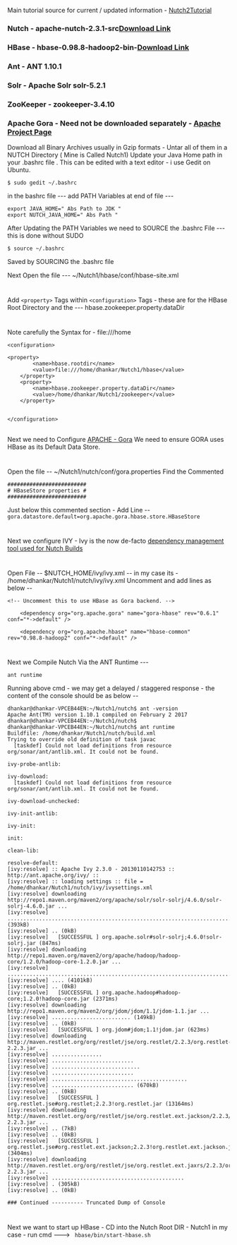 Main tutorial source for current / updated information - [Nutch2Tutorial](https://wiki.apache.org/nutch/Nutch2Tutorial)

### Nutch - apache-nutch-2.3.1-src[Download Link](http://www.apache.org/dyn/closer.cgi/nutch/)
### HBase - hbase-0.98.8-hadoop2-bin-[Download Link](http://archive.apache.org/dist/hbase/hbase-0.98.8/hbase-0.98.8-hadoop2-bin.tar.gz) 
### Ant - ANT 1.10.1
### Solr - Apache Solr solr-5.2.1
### ZooKeeper - zookeeper-3.4.10
### Apache Gora - Need not be downloaded separately - [Apache Project Page](http://gora.apache.org/)

Download all Binary Archives usually in Gzip formats - Untar all of them in a NUTCH Directory ( Mine is Called Nutch1)
Update your Java Home path in your .bashrc file . This can be edited with a text editor - i use Gedit on Ubuntu.

```
$ sudo gedit ~/.bashrc
```

in the bashrc file --- add PATH Variables at end of file --- 

```
export JAVA_HOME=" Abs Path to JDK "
export NUTCH_JAVA_HOME=" Abs Path "
```
After Updating the PATH Variables we need to SOURCE the .bashrc File --- this is done without SUDO 

```
$ source ~/.bashrc
```
Saved by SOURCING the .bashrc file 

Next Open the file --- ~/Nutch1/hbase/conf/hbase-site.xml
#
Add ```<property>``` Tags within ```<configuration>``` Tags - these are for the HBase Root Directory 
and the --- hbase.zookeeper.property.dataDir
#
Note carefully the Syntax for - file:///home

```
<configuration>

<property>
        <name>hbase.rootdir</name>
        <value>file:///home/dhankar/Nutch1/hbase</value>
    </property>
    <property>
        <name>hbase.zookeeper.property.dataDir</name>
        <value>/home/dhankar/Nutch1/zookeeper</value>
    </property>


</configuration>
```

##
Next we need to Configure [APACHE - Gora](http://gora.apache.org/)
We need to ensure GORA uses HBase as its Default Data Store. 
#
Open the file -- ~/Nutch1/nutch/conf/gora.properties 
Find the Commented 
```
#########################
# HBaseStore properties #
#########################
```
Just below this commented section - Add Line -- ``` gora.datastore.default=org.apache.gora.hbase.store.HBaseStore ```
#
Next we configure IVY - Ivy is the now de-facto [dependency management tool used for Nutch Builds](https://issues.apache.org/jira/browse/NUTCH-821)
#
Open File -- $NUTCH_HOME/ivy/ivy.xml  -- in my case its - /home/dhankar/Nutch1/nutch/ivy/ivy.xml
Uncomment and add lines as below -- 

```
<!-- Uncomment this to use HBase as Gora backend. -->

    <dependency org="org.apache.gora" name="gora-hbase" rev="0.6.1" conf="*->default" /> 

    <dependency org="org.apache.hbase" name="hbase-common" rev="0.98.8-hadoop2" conf="*->default" />
```
#
Next we Compile Nutch Via the ANT Runtime ---
```
ant runtime 
```
Running above cmd - we may get a delayed / staggered response - the content of the console should be as below -- 

```
dhankar@dhankar-VPCEB44EN:~/Nutch1/nutch$ ant -version
Apache Ant(TM) version 1.10.1 compiled on February 2 2017
dhankar@dhankar-VPCEB44EN:~/Nutch1/nutch$ 
dhankar@dhankar-VPCEB44EN:~/Nutch1/nutch$ ant runtime
Buildfile: /home/dhankar/Nutch1/nutch/build.xml
Trying to override old definition of task javac
  [taskdef] Could not load definitions from resource org/sonar/ant/antlib.xml. It could not be found.

ivy-probe-antlib:

ivy-download:
  [taskdef] Could not load definitions from resource org/sonar/ant/antlib.xml. It could not be found.

ivy-download-unchecked:

ivy-init-antlib:

ivy-init:

init:

clean-lib:

resolve-default:
[ivy:resolve] :: Apache Ivy 2.3.0 - 20130110142753 :: http://ant.apache.org/ivy/ ::
[ivy:resolve] :: loading settings :: file = /home/dhankar/Nutch1/nutch/ivy/ivysettings.xml
[ivy:resolve] downloading http://repo1.maven.org/maven2/org/apache/solr/solr-solrj/4.6.0/solr-solrj-4.6.0.jar ...
[ivy:resolve] ...................................................................................................................................... (393kB)
[ivy:resolve] .. (0kB)
[ivy:resolve] 	[SUCCESSFUL ] org.apache.solr#solr-solrj;4.6.0!solr-solrj.jar (847ms)
[ivy:resolve] downloading http://repo1.maven.org/maven2/org/apache/hadoop/hadoop-core/1.2.0/hadoop-core-1.2.0.jar ...
[ivy:resolve] ..................................................................................................................................................................................................................................................................................................
[ivy:resolve] .... (4101kB)
[ivy:resolve] .. (0kB)
[ivy:resolve] 	[SUCCESSFUL ] org.apache.hadoop#hadoop-core;1.2.0!hadoop-core.jar (2371ms)
[ivy:resolve] downloading http://repo1.maven.org/maven2/org/jdom/jdom/1.1/jdom-1.1.jar ...
[ivy:resolve] ......................... (149kB)
[ivy:resolve] .. (0kB)
[ivy:resolve] 	[SUCCESSFUL ] org.jdom#jdom;1.1!jdom.jar (623ms)
[ivy:resolve] downloading http://maven.restlet.org/org/restlet/jse/org.restlet/2.2.3/org.restlet-2.2.3.jar ...
[ivy:resolve] ................
[ivy:resolve] ..........................
[ivy:resolve] ............................
[ivy:resolve] ..........................
[ivy:resolve] ...........................................
[ivy:resolve] .......................... (670kB)
[ivy:resolve] .. (0kB)
[ivy:resolve] 	[SUCCESSFUL ] org.restlet.jse#org.restlet;2.2.3!org.restlet.jar (13164ms)
[ivy:resolve] downloading http://maven.restlet.org/org/restlet/jse/org.restlet.ext.jackson/2.2.3/org.restlet.ext.jackson-2.2.3.jar ...
[ivy:resolve] .. (7kB)
[ivy:resolve] .. (0kB)
[ivy:resolve] 	[SUCCESSFUL ] org.restlet.jse#org.restlet.ext.jackson;2.2.3!org.restlet.ext.jackson.jar (3404ms)
[ivy:resolve] downloading http://maven.restlet.org/org/restlet/jse/org.restlet.ext.jaxrs/2.2.3/org.restlet.ext.jaxrs-2.2.3.jar ...
[ivy:resolve] ..........................................
[ivy:resolve] . (305kB)
[ivy:resolve] .. (0kB)

### Continued ---------- Truncated Dump of Console 
```
#
Next we want to start up HBase - 
CD into the Nutch Root DIR - Nutch1 in my case - run cmd ---> 
``` hbase/bin/start-hbase.sh```
#






